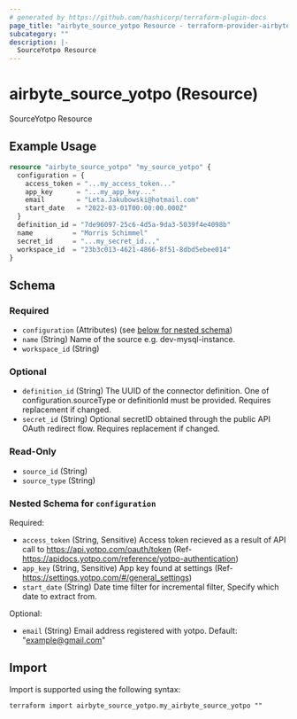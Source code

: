 ```yaml
---
# generated by https://github.com/hashicorp/terraform-plugin-docs
page_title: "airbyte_source_yotpo Resource - terraform-provider-airbyte"
subcategory: ""
description: |-
  SourceYotpo Resource
---
```


# airbyte_source_yotpo (Resource)

SourceYotpo Resource

## Example Usage

```terraform
resource "airbyte_source_yotpo" "my_source_yotpo" {
  configuration = {
    access_token = "...my_access_token..."
    app_key      = "...my_app_key..."
    email        = "Leta.Jakubowski@hotmail.com"
    start_date   = "2022-03-01T00:00:00.000Z"
  }
  definition_id = "7de96097-25c6-4d5a-9da3-5039f4e4098b"
  name          = "Morris Schimmel"
  secret_id     = "...my_secret_id..."
  workspace_id  = "23b3c013-4621-4866-8f51-8dbd5ebee014"
}
```

<!-- schema generated by tfplugindocs -->
## Schema

### Required

- `configuration` (Attributes) (see [below for nested schema](#nestedatt--configuration))
- `name` (String) Name of the source e.g. dev-mysql-instance.
- `workspace_id` (String)

### Optional

- `definition_id` (String) The UUID of the connector definition. One of configuration.sourceType or definitionId must be provided. Requires replacement if changed.
- `secret_id` (String) Optional secretID obtained through the public API OAuth redirect flow. Requires replacement if changed.

### Read-Only

- `source_id` (String)
- `source_type` (String)

<a id="nestedatt--configuration"></a>
### Nested Schema for `configuration`

Required:

- `access_token` (String, Sensitive) Access token recieved as a result of API call to https://api.yotpo.com/oauth/token (Ref- https://apidocs.yotpo.com/reference/yotpo-authentication)
- `app_key` (String, Sensitive) App key found at settings (Ref- https://settings.yotpo.com/#/general_settings)
- `start_date` (String) Date time filter for incremental filter, Specify which date to extract from.

Optional:

- `email` (String) Email address registered with yotpo. Default: "example@gmail.com"

## Import

Import is supported using the following syntax:

```shell
terraform import airbyte_source_yotpo.my_airbyte_source_yotpo ""
```
